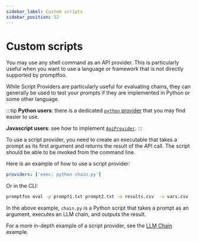 ```yaml
---
sidebar_label: Custom scripts
sidebar_position: 52
---
```


# Custom scripts

You may use any shell command as an API provider. This is particularly useful when you want to use a language or framework that is not directly supported by promptfoo.

While Script Providers are particularly useful for evaluating chains, they can generally be used to test your prompts if they are implemented in Python or some other language.

:::tip
**Python users**: there is a dedicated [`python` provider](/docs/providers/python) that you may find easier to use.

**Javascript users**: see how to implement [`ApiProvider`](/docs/providers/custom-api).
:::

To use a script provider, you need to create an executable that takes a prompt as its first argument and returns the result of the API call. The script should be able to be invoked from the command line.

Here is an example of how to use a script provider:

```yaml
providers: ['exec: python chain.py']
```

Or in the CLI:

```bash
promptfoo eval -p prompt1.txt prompt2.txt -o results.csv  -v vars.csv -r 'exec: python chain.py'
```

In the above example, `chain.py` is a Python script that takes a prompt as an argument, executes an LLM chain, and outputs the result.

For a more in-depth example of a script provider, see the [LLM Chain](/docs/configuration/testing-llm-chains#using-a-script-provider) example.
